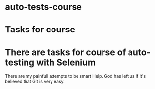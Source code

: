 # auto-tests-course
Tasks for course
=======
There are tasks for course of auto-testing with Selenium
=======
There are my painfull attempts to be smart
Help. God has left us if it's believed that Git is very easy.